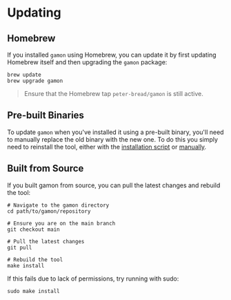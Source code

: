 # Updating

## Homebrew

If you installed `gamon` using Homebrew, you can update it by first updating Homebrew itself and then upgrading the `gamon` package:

```shell
brew update
brew upgrade gamon
```

> Ensure that the Homebrew tap `peter-bread/gamon` is still active.

## Pre-built Binaries

To update `gamon` when you've installed it using a pre-built binary, you'll need to manually replace the old binary with the new one. To do this you simply need to reinstall the tool, either with the [installation script](../README.md#pre-built-binaries) or [manually](./manual_installation.md#pre-built-binaries).

## Built from Source

If you built gamon from source, you can pull the latest changes and rebuild the tool:

```shell
# Navigate to the gamon directory
cd path/to/gamon/repository

# Ensure you are on the main branch
git checkout main

# Pull the latest changes
git pull

# Rebuild the tool
make install
```

If this fails due to lack of permissions, try running with sudo:

```shell
sudo make install
```
